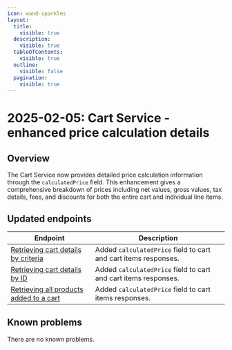 ```yaml
---
icon: wand-sparkles
layout:
  title:
    visible: true
  description:
    visible: true
  tableOfContents:
    visible: true
  outline:
    visible: false
  pagination:
    visible: true
---
```


# 2025-02-05: Cart Service - enhanced price calculation details

## Overview

The Cart Service now provides detailed price calculation information through the `calculatedPrice` field. This enhancement gives a comprehensive breakdown of prices including net values, gross values, tax details, fees, and discounts for both the entire cart and individual line items.

## Updated endpoints

| Endpoint | Description |
|----------|-------------|
| [Retrieving cart details by criteria](/openapi/cart/#operation/GET-cart-retrieve-cart-by-criteria) | Added `calculatedPrice` field to cart and cart items responses. |
| [Retrieving cart details by ID](/openapi/cart/#operation/GET-cart-retrieve-cart-by-cartId) | Added `calculatedPrice` field to cart and cart items responses. |
| [Retrieving all products added to a cart](/openapi/cart/#operation/GET-cart-list-cart-items) | Added `calculatedPrice` field to cart items responses. |

## Known problems

There are no known problems.
